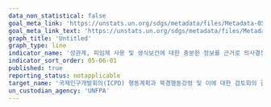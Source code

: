 ```yaml
---
data_non_statistical: false
goal_meta_link: 'https://unstats.un.org/sdgs/metadata/files/Metadata-05-06-01.pdf'
goal_meta_link_text: 'https://unstats.un.org/sdgs/metadata/files/Metadata-05-06-01.pdf'
graph_title: 'Untitled'
graph_type: line
indicator_name: '성관계, 피임제 사용 및 생식보건에 대한 충분한 정보를 근거로 의사결정을 스스로 하는 15-49세의 여성비율'
indicator_sort_order: 05-06-01
published: true
reporting_status: notapplicable
target_name: '국제인구개발회의(ICPD) 행동계획과 북경행동강령 및 이에 대한 검토회의 결과문서에 따라 모든 이가 성, 생식보건, 재생산권에 대한 보편적인 접근을 보장'
un_custodian_agency: 'UNFPA'
---
```

